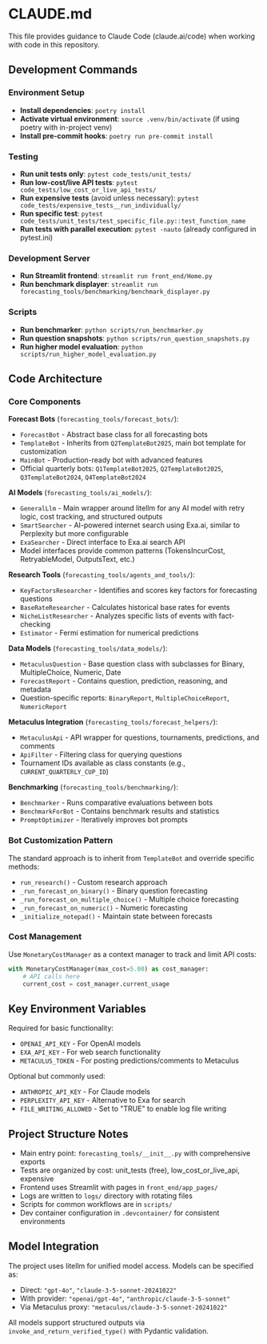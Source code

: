 # CLAUDE.md

This file provides guidance to Claude Code (claude.ai/code) when working with code in this repository.

## Development Commands

### Environment Setup
- **Install dependencies**: `poetry install`
- **Activate virtual environment**: `source .venv/bin/activate` (if using poetry with in-project venv)
- **Install pre-commit hooks**: `poetry run pre-commit install`

### Testing
- **Run unit tests only**: `pytest code_tests/unit_tests/`
- **Run low-cost/live API tests**: `pytest code_tests/low_cost_or_live_api_tests/`
- **Run expensive tests** (avoid unless necessary): `pytest code_tests/expensive_tests__run_individually/`
- **Run specific test**: `pytest code_tests/unit_tests/test_specific_file.py::test_function_name`
- **Run tests with parallel execution**: `pytest -nauto` (already configured in pytest.ini)

### Development Server
- **Run Streamlit frontend**: `streamlit run front_end/Home.py`
- **Run benchmark displayer**: `streamlit run forecasting_tools/benchmarking/benchmark_displayer.py`

### Scripts
- **Run benchmarker**: `python scripts/run_benchmarker.py`
- **Run question snapshots**: `python scripts/run_question_snapshots.py`
- **Run higher model evaluation**: `python scripts/run_higher_model_evaluation.py`

## Code Architecture

### Core Components

**Forecast Bots** (`forecasting_tools/forecast_bots/`):
- `ForecastBot` - Abstract base class for all forecasting bots
- `TemplateBot` - Inherits from `Q2TemplateBot2025`, main bot template for customization
- `MainBot` - Production-ready bot with advanced features
- Official quarterly bots: `Q1TemplateBot2025`, `Q2TemplateBot2025`, `Q3TemplateBot2024`, `Q4TemplateBot2024`

**AI Models** (`forecasting_tools/ai_models/`):
- `GeneralLlm` - Main wrapper around litellm for any AI model with retry logic, cost tracking, and structured outputs
- `SmartSearcher` - AI-powered internet search using Exa.ai, similar to Perplexity but more configurable
- `ExaSearcher` - Direct interface to Exa.ai search API
- Model interfaces provide common patterns (TokensIncurCost, RetryableModel, OutputsText, etc.)

**Research Tools** (`forecasting_tools/agents_and_tools/`):
- `KeyFactorsResearcher` - Identifies and scores key factors for forecasting questions
- `BaseRateResearcher` - Calculates historical base rates for events
- `NicheListResearcher` - Analyzes specific lists of events with fact-checking
- `Estimator` - Fermi estimation for numerical predictions

**Data Models** (`forecasting_tools/data_models/`):
- `MetaculusQuestion` - Base question class with subclasses for Binary, MultipleChoice, Numeric, Date
- `ForecastReport` - Contains question, prediction, reasoning, and metadata
- Question-specific reports: `BinaryReport`, `MultipleChoiceReport`, `NumericReport`

**Metaculus Integration** (`forecasting_tools/forecast_helpers/`):
- `MetaculusApi` - API wrapper for questions, tournaments, predictions, and comments
- `ApiFilter` - Filtering class for querying questions
- Tournament IDs available as class constants (e.g., `CURRENT_QUARTERLY_CUP_ID`)

**Benchmarking** (`forecasting_tools/benchmarking/`):
- `Benchmarker` - Runs comparative evaluations between bots
- `BenchmarkForBot` - Contains benchmark results and statistics
- `PromptOptimizer` - Iteratively improves bot prompts

### Bot Customization Pattern

The standard approach is to inherit from `TemplateBot` and override specific methods:
- `run_research()` - Custom research approach
- `_run_forecast_on_binary()` - Binary question forecasting
- `_run_forecast_on_multiple_choice()` - Multiple choice forecasting
- `_run_forecast_on_numeric()` - Numeric forecasting
- `_initialize_notepad()` - Maintain state between forecasts

### Cost Management

Use `MonetaryCostManager` as a context manager to track and limit API costs:
```python
with MonetaryCostManager(max_cost=5.00) as cost_manager:
    # API calls here
    current_cost = cost_manager.current_usage
```

## Key Environment Variables

Required for basic functionality:
- `OPENAI_API_KEY` - For OpenAI models
- `EXA_API_KEY` - For web search functionality
- `METACULUS_TOKEN` - For posting predictions/comments to Metaculus

Optional but commonly used:
- `ANTHROPIC_API_KEY` - For Claude models
- `PERPLEXITY_API_KEY` - Alternative to Exa for search
- `FILE_WRITING_ALLOWED` - Set to "TRUE" to enable log file writing

## Project Structure Notes

- Main entry point: `forecasting_tools/__init__.py` with comprehensive exports
- Tests are organized by cost: unit_tests (free), low_cost_or_live_api, expensive
- Frontend uses Streamlit with pages in `front_end/app_pages/`
- Logs are written to `logs/` directory with rotating files
- Scripts for common workflows are in `scripts/`
- Dev container configuration in `.devcontainer/` for consistent environments

## Model Integration

The project uses litellm for unified model access. Models can be specified as:
- Direct: `"gpt-4o"`, `"claude-3-5-sonnet-20241022"`
- With provider: `"openai/gpt-4o"`, `"anthropic/claude-3-5-sonnet"`
- Via Metaculus proxy: `"metaculus/claude-3-5-sonnet-20241022"`

All models support structured outputs via `invoke_and_return_verified_type()` with Pydantic validation.
